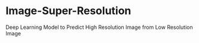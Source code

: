 # Image-Super-Resolution
Deep Learning Model to Predict High Resolution Image from Low Resolution Image
